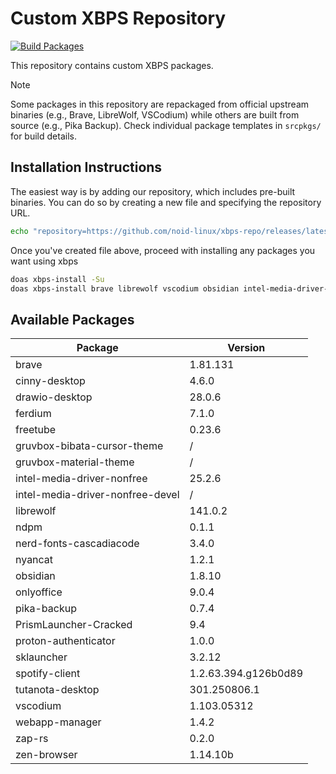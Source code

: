 # Custom XBPS Repository

[![Build Packages](https://github.com/noid-linux/xbps-repo/actions/workflows/build-packages.yml/badge.svg)](https://github.com/noid-linux/xbps-repo/actions/workflows/build-packages.yml)

This repository contains custom XBPS packages.

> [!NOTE]
> Some packages in this repository are repackaged from official upstream binaries (e.g., Brave, LibreWolf, VSCodium) while others are built from source (e.g., Pika Backup). Check individual package templates in `srcpkgs/` for build details.

## Installation Instructions

The easiest way is by adding our repository, which includes pre-built binaries. You can do so by creating a new file and specifying the repository URL.

```bash
echo "repository=https://github.com/noid-linux/xbps-repo/releases/latest/download" | doas tee /etc/xbps.d/noid-xbps-repo.conf
```

Once you've created file above, proceed with installing any packages you want using xbps

```bash
doas xbps-install -Su
doas xbps-install brave librewolf vscodium obsidian intel-media-driver-nonfree
```

## Available Packages

| Package                          | Version              |
| -------------------------------- | -------------------- |
| brave                            | 1.81.131             |
| cinny-desktop                    | 4.6.0                |
| drawio-desktop                   | 28.0.6               |
| ferdium                          | 7.1.0                |
| freetube                         | 0.23.6               |
| gruvbox-bibata-cursor-theme      | /                    |
| gruvbox-material-theme           | /                    |
| intel-media-driver-nonfree       | 25.2.6               |
| intel-media-driver-nonfree-devel | /                    |
| librewolf                        | 141.0.2              |
| ndpm                             | 0.1.1                |
| nerd-fonts-cascadiacode          | 3.4.0                |
| nyancat                          | 1.2.1                |
| obsidian                         | 1.8.10               |
| onlyoffice                       | 9.0.4                |
| pika-backup                      | 0.7.4                |
| PrismLauncher-Cracked            | 9.4                  |
| proton-authenticator             | 1.0.0                |
| sklauncher                       | 3.2.12               |
| spotify-client                   | 1.2.63.394.g126b0d89 |
| tutanota-desktop                 | 301.250806.1         |
| vscodium                         | 1.103.05312          |
| webapp-manager                   | 1.4.2                |
| zap-rs                           | 0.2.0                |
| zen-browser                      | 1.14.10b             |

